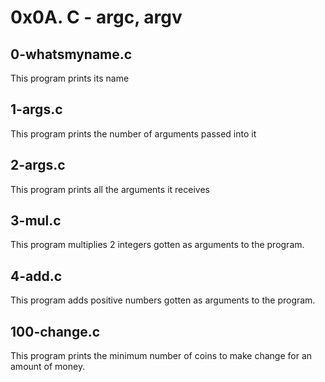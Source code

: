 # 0x0A. C - argc, argv

## 0-whatsmyname.c

This program prints its name

## 1-args.c

This program prints the number of arguments passed into it

## 2-args.c

This program prints all the arguments it receives

## 3-mul.c

This program multiplies 2 integers gotten as arguments to the program.

## 4-add.c

This program adds positive numbers gotten as arguments to the program.

## 100-change.c

This program prints the minimum number of coins to make change for an amount of
money.
